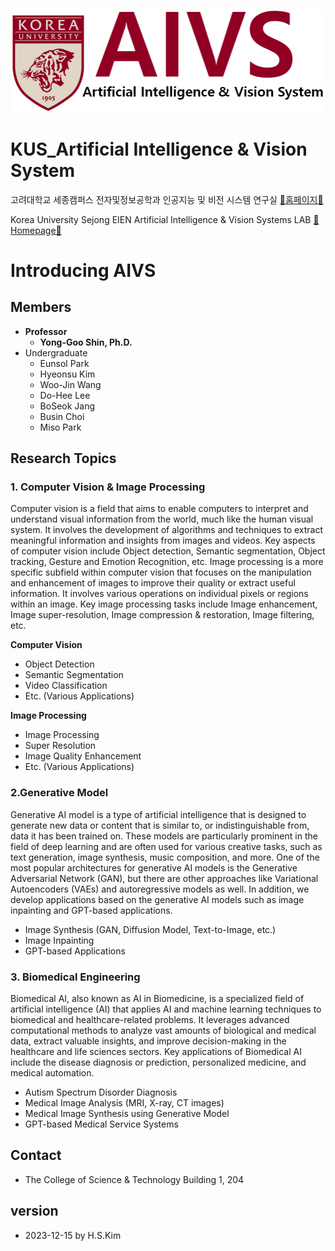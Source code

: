 ![logo of AIVS](logo_eng.png "LOGO")

# KUS_Artificial Intelligence & Vision System
고려대학교 세종캠퍼스 전자및정보공학과 인공지능 및 비전 시스템 연구실 [📌홈페이지📌](http://aivs.korea.ac.kr)

Korea University Sejong EIEN Artificial Intelligence & Vision Systems LAB [📌Homepage📌](http://aivs.korea.ac.kr)

# Introducing AIVS
## Members
- **Professor**
    - **Yong-Goo Shin, Ph.D.**
- Undergraduate
  - Eunsol Park
  - Hyeonsu Kim
  - Woo-Jin Wang
  - Do-Hee Lee
  - BoSeok Jang
  - Busin Choi
  - Miso Park

## Research Topics
### 1. Computer Vision & Image Processing
Computer vision is a field that aims to enable computers to interpret and understand visual information from the world,
much like the human visual system. It involves the development of algorithms and techniques to extract meaningful
information and insights from images and videos. Key aspects of computer vision include Object detection, Semantic
segmentation, Object tracking, Gesture and Emotion Recognition, etc. Image processing is a more specific subfield within
computer vision that focuses on the manipulation and enhancement of images to improve their quality or extract useful
information. It involves various operations on individual pixels or regions within an image. Key image processing tasks
include Image enhancement, Image super-resolution, Image compression & restoration, Image filtering, etc.

**Computer Vision**
- Object Detection
- Semantic Segmentation
- Video Classification
- Etc. (Various Applications)

**Image Processing**
- Image Processing
- Super Resolution
- Image Quality Enhancement
- Etc. (Various Applications)

### 2.Generative Model
Generative AI model is a type of artificial intelligence that is designed to generate new data or content that is
similar to, or indistinguishable from, data it has been trained on. These models are particularly prominent in the field
of deep learning and are often used for various creative tasks, such as text generation, image synthesis, music
composition, and more. One of the most popular architectures for generative AI models is the Generative Adversarial
Network (GAN), but there are other approaches like Variational Autoencoders (VAEs) and autoregressive models as well. In
addition, we develop applications based on the generative AI models such as image inpainting and GPT-based applications.

- Image Synthesis (GAN, Diffusion Model, Text-to-Image, etc.)
- Image Inpainting
- GPT-based Applications

### 3. Biomedical Engineering
Biomedical AI, also known as AI in Biomedicine, is a specialized field of artificial intelligence (AI) that applies AI
and machine learning techniques to biomedical and healthcare-related problems. It leverages advanced computational
methods to analyze vast amounts of biological and medical data, extract valuable insights, and improve decision-making
in the healthcare and life sciences sectors. Key applications of Biomedical AI include the disease diagnosis or
prediction, personalized medicine, and medical automation.

- Autism Spectrum Disorder Diagnosis
- Medical Image Analysis (MRI, X-ray, CT images)
- Medical Image Synthesis using Generative Model
- GPT-based Medical Service Systems

## Contact
- The College of Science & Technology Building 1, 204

## version
- 2023-12-15 by H.S.Kim
